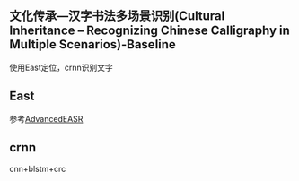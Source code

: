 ## 文化传承—汉字书法多场景识别(Cultural Inheritance – Recognizing Chinese Calligraphy in Multiple Scenarios)-Baseline

使用East定位，crnn识别文字

## East

参考[AdvancedEASR](https://github.com/huoyijie/AdvancedEAST)

## crnn

cnn+blstm+crc